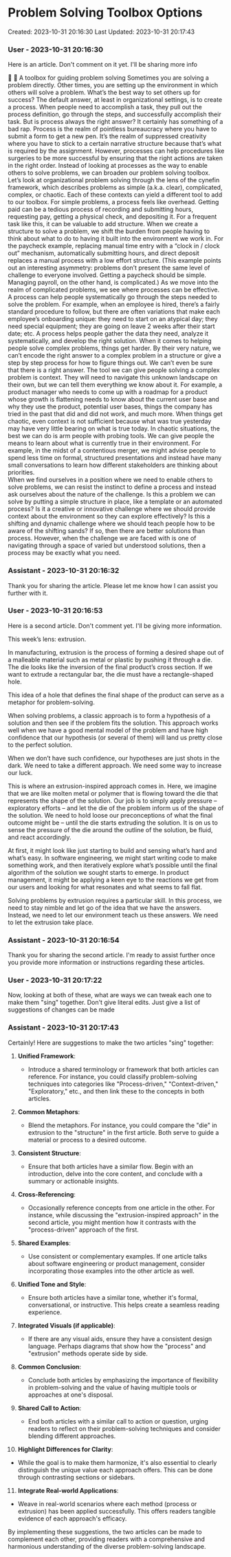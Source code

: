 # Problem Solving Toolbox Options

Created: 2023-10-31 20:16:30
Last Updated: 2023-10-31 20:17:43

### User - 2023-10-31 20:16:30

Here is an article. Don't comment on it yet. I'll be sharing more info

🧠 🧰 A toolbox for guiding problem solving
Sometimes you are solving a problem directly. Other times, you are setting up the environment in which others will solve a problem. What’s the best way to set others up for success? The default answer, at least in organizational settings, is to create a process. When people need to accomplish a task, they pull out the process definition, go through the steps, and successfully accomplish their task. 
But is process always the right answer? It certainly has something of a bad rap. Process is the realm of pointless bureaucracy where you have to submit a form to get a new pen. It’s the realm of suppressed creativity where you have to stick to a certain narrative structure because that’s what is required by the assignment. However, processes can help procedures like surgeries to be more successful by ensuring that the right actions are taken in the right order. 
Instead of looking at processes as the way to enable others to solve problems, we can broaden our problem solving toolbox. Let’s look  at organizational problem solving through the lens of the cynefin framework, which describes problems as simple (a.k.a. clear), complicated, complex, or chaotic. Each of these contexts can yield a different tool to add to our toolbox. 
For simple problems, a process feels like overhead. Getting paid can be a tedious process of recording and submitting hours, requesting pay, getting a physical check, and depositing it. For a frequent task like this, it can be valuable to add structure. When we create a structure to solve a problem, we shift the burden from people having to think about what to do to having it built into the environment we work in. For the paycheck example, replacing manual time entry with a “clock in / clock out” mechanism, automatically submitting hours, and direct deposit replaces a manual process with a low effort structure.  (This example points out an interesting asymmetry: problems don’t present the same level of challenge to everyone involved. Getting a paycheck should be simple. Managing payroll, on the other hand, is complicated.) 
As we move into the realm of complicated problems, we see where processes can be effective. A process can help people systematically go through the steps needed to solve the problem.  For example, when an employee is hired, there’s a fairly standard procedure to follow, but there are often variations that make each employee’s onboarding unique: they need to start on an atypical day; they need special equipment; they are going on leave 2 weeks after their start date; etc. A process helps people gather the data they need, analyze it systematically, and develop the right solution.
When it comes to helping people solve complex problems, things get harder. By their very nature, we can’t encode the right answer to a complex problem in a structure or give a step by step process for how to figure things out. We can’t even be sure that there is a right answer. The tool we can give people solving a complex problem is context. They will need to navigate this unknown landscape on their own, but we can tell them everything we know about it. For example, a product manager who needs to come up with a roadmap for a product whose growth is flattening needs to know about the current user base and why they use the product, potential user bases, things the company has tried in the past that did and did not work, and much more. 
When things get chaotic, even context is not sufficient because what was true yesterday may have very little bearing on what is true today. In chaotic situations, the best we can do is arm people with probing tools. We can give people the means to learn about what is currently true in their environment. For example, in the midst of a contentious merger, we might advise people to spend less time on formal, structured presentations and instead have many small conversations to learn how different stakeholders are thinking about priorities.   
When we find ourselves in a position where we need to enable others to solve problems, we can resist the instinct to define a process and instead ask ourselves about the nature of the challenge. Is this a problem we can solve by putting a simple structure in place, like a template or an automated process? Is it a creative or innovative challenge where we should provide context about the environment so they can explore effectively? Is this a shifting and dynamic challenge where we should teach people how to be aware of the shifting sands? If so, then there are better solutions than process. However, when the challenge we are faced with is one of navigating through a space of varied but understood solutions, then a process may be exactly what you need.


### Assistant - 2023-10-31 20:16:32

Thank you for sharing the article. Please let me know how I can assist you further with it.

### User - 2023-10-31 20:16:53

Here is a second article. Don't comment yet. I'll be giving more information.

This week’s lens: extrusion.

In manufacturing, extrusion is the process of forming a desired shape out of a malleable material such as metal or plastic by pushing it through a die. The die looks like the inversion of the final product’s cross section. If we want to extrude a rectangular bar, the die must have a rectangle-shaped hole.

This idea of a hole that defines the final shape of the product can serve as a metaphor for problem-solving.

When solving problems, a classic approach is to form a hypothesis of a solution and then see if the problem fits the solution. This approach works well when we have a good mental model of the problem and have high confidence that our hypothesis (or several of them) will land us pretty close to the perfect solution.

When we don’t have such confidence, our hypotheses are just shots in the dark. We need to take a different approach. We need some way to increase our luck.  

This is where an extrusion-inspired approach comes in. Here, we imagine that we are like molten metal or polymer that is flowing toward the die that represents the shape of the solution.  Our job is to simply apply pressure – exploratory efforts – and let the die of the problem inform us of the shape of the solution. We need to hold loose our preconceptions of what the final outcome might be – until the die starts extruding the solution. It is on us to sense the pressure of the die around the outline of the solution, be fluid, and react accordingly.

At first, it might look like just starting to build and sensing what’s hard and what’s easy. In software engineering, we might start writing code to make something work, and then iteratively explore what’s possible until the final algorithm of the solution we sought starts to emerge. In product management, it might be applying a keen eye to the reactions we get from our users and looking for what resonates and what seems to fall flat. 

Solving problems by extrusion requires a particular skill. In this process, we need to stay nimble and let go of the idea that we have the answers. Instead, we need to let our environment teach us these answers. We need to let the extrusion take place.


### Assistant - 2023-10-31 20:16:54

Thank you for sharing the second article. I'm ready to assist further once you provide more information or instructions regarding these articles.

### User - 2023-10-31 20:17:22

Now, looking at both of these, what are ways we can tweak each one to make them "sing" together. Don't give literal edits. Just give a list of suggestions of changes can be made

### Assistant - 2023-10-31 20:17:43

Certainly! Here are suggestions to make the two articles "sing" together:

1. **Unified Framework**:
   - Introduce a shared terminology or framework that both articles can reference. For instance, you could classify problem-solving techniques into categories like "Process-driven," "Context-driven," "Exploratory," etc., and then link these to the concepts in both articles.

2. **Common Metaphors**:
   - Blend the metaphors. For instance, you could compare the "die" in extrusion to the "structure" in the first article. Both serve to guide a material or process to a desired outcome.

3. **Consistent Structure**:
   - Ensure that both articles have a similar flow. Begin with an introduction, delve into the core content, and conclude with a summary or actionable insights.

4. **Cross-Referencing**:
   - Occasionally reference concepts from one article in the other. For instance, while discussing the "extrusion-inspired approach" in the second article, you might mention how it contrasts with the "process-driven" approach of the first.

5. **Shared Examples**:
   - Use consistent or complementary examples. If one article talks about software engineering or product management, consider incorporating those examples into the other article as well.

6. **Unified Tone and Style**:
   - Ensure both articles have a similar tone, whether it's formal, conversational, or instructive. This helps create a seamless reading experience.

7. **Integrated Visuals (if applicable)**:
   - If there are any visual aids, ensure they have a consistent design language. Perhaps diagrams that show how the "process" and "extrusion" methods operate side by side.

8. **Common Conclusion**:
   - Conclude both articles by emphasizing the importance of flexibility in problem-solving and the value of having multiple tools or approaches at one's disposal.

9. **Shared Call to Action**:
   - End both articles with a similar call to action or question, urging readers to reflect on their problem-solving techniques and consider blending different approaches.

10. **Highlight Differences for Clarity**:
   - While the goal is to make them harmonize, it's also essential to clearly distinguish the unique value each approach offers. This can be done through contrasting sections or sidebars.

11. **Integrate Real-world Applications**:
   - Weave in real-world scenarios where each method (process or extrusion) has been applied successfully. This offers readers tangible evidence of each approach's efficacy.

By implementing these suggestions, the two articles can be made to complement each other, providing readers with a comprehensive and harmonious understanding of the diverse problem-solving landscape.

